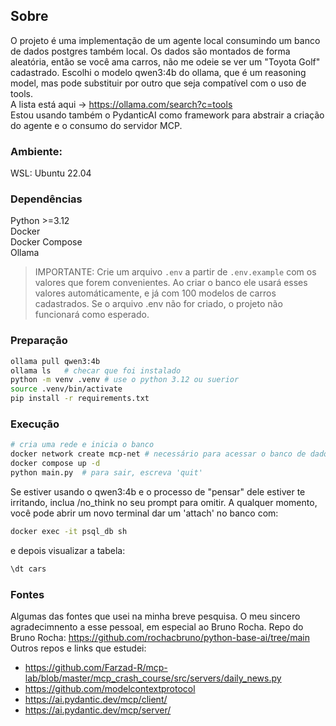 ## Sobre
O projeto é uma implementação de um agente local consumindo um banco de dados postgres também local. Os dados são montados de forma aleatória, então se você ama carros, não me odeie se ver um "Toyota Golf" cadastrado.
Escolhi o modelo qwen3:4b do ollama, que é um reasoning model, mas pode substituir por outro que seja compatível com o uso de tools.  
A lista está aqui -> https://ollama.com/search?c=tools  
Estou usando também o PydanticAI como framework para abstrair a criação do agente e o consumo do servidor MCP.

### Ambiente:
WSL: Ubuntu 22.04

### Dependências
Python >=3.12  
Docker  
Docker Compose  
Ollama  

> IMPORTANTE: Crie um arquivo `.env` a partir de `.env.example` com os valores que forem convenientes.
Ao criar o banco ele usará esses valores automáticamente, e já com 100 modelos de carros cadastrados. Se o arquivo .env não for criado, o projeto não funcionará como esperado.

### Preparação
```bash
ollama pull qwen3:4b
ollama ls   # checar que foi instalado
python -m venv .venv # use o python 3.12 ou suerior
source .venv/bin/activate
pip install -r requirements.txt
```

### Execução
```bash
# cria uma rede e inicia o banco
docker network create mcp-net # necessário para acessar o banco de dados de outro container
docker compose up -d
python main.py  # para sair, escreva 'quit'
```
Se estiver usando o qwen3:4b e o processo de "pensar" dele estiver te irritando, inclua /no_think no seu prompt para omitir.
A qualquer momento, você pode abrir um novo terminal dar um 'attach' no banco com:
```bash
docker exec -it psql_db sh
```
e depois visualizar a tabela:
```bash
\dt cars
```

### Fontes
Algumas das fontes que usei na minha breve pesquisa. O meu sincero agradecimnento a esse pessoal, em especial ao Bruno Rocha.
Repo do Bruno Rocha: https://github.com/rochacbruno/python-base-ai/tree/main
Outros repos e links que estudei:
- https://github.com/Farzad-R/mcp-lab/blob/master/mcp_crash_course/src/servers/daily_news.py
- https://github.com/modelcontextprotocol
- https://ai.pydantic.dev/mcp/client/
- https://ai.pydantic.dev/mcp/server/